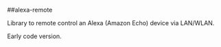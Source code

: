##alexa-remote 

Library to remote control an Alexa (Amazon Echo) device via LAN/WLAN.

Early code version. 

<!--
[![NPM version](http://img.shields.io/npm/v/alexa-remote.svg)](https://www.npmjs.com/package/alexa-remote)
[![Tests](http://img.shields.io/travis/soef/alexa-remote/master.svg)](https://travis-ci.org/soef/alexa-remote)
[![License](https://img.shields.io/badge/license-MIT-blue.svg?style=flat)](https://github.com/soef/alexa-remote/blob/master/LICENSE)
-->

